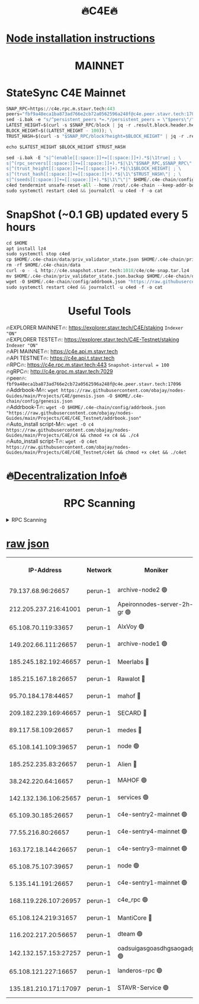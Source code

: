 <h1 align="center"> 🔥C4E🔥</h1>

[Node installation instructions](https://github.com/obajay/nodes-Guides/tree/main/Projects/C4E)
=

<h1 align="center"> MAINNET</h1>

# StateSync C4E Mainnet
```python
SNAP_RPC=https://c4e.rpc.m.stavr.tech:443
peers="fbf9a48eca1ba873ad766e2cb72a0562596a248f@c4e.peer.stavr.tech:17096"
sed -i.bak -e "s/^persistent_peers *=.*/persistent_peers = \"$peers\"/" $HOME/.c4e-chain/config/config.toml
LATEST_HEIGHT=$(curl -s $SNAP_RPC/block | jq -r .result.block.header.height); \
BLOCK_HEIGHT=$((LATEST_HEIGHT - 100)); \
TRUST_HASH=$(curl -s "$SNAP_RPC/block?height=$BLOCK_HEIGHT" | jq -r .result.block_id.hash)

echo $LATEST_HEIGHT $BLOCK_HEIGHT $TRUST_HASH

sed -i.bak -E "s|^(enable[[:space:]]+=[[:space:]]+).*$|\1true| ; \
s|^(rpc_servers[[:space:]]+=[[:space:]]+).*$|\1\"$SNAP_RPC,$SNAP_RPC\"| ; \
s|^(trust_height[[:space:]]+=[[:space:]]+).*$|\1$BLOCK_HEIGHT| ; \
s|^(trust_hash[[:space:]]+=[[:space:]]+).*$|\1\"$TRUST_HASH\"| ; \
s|^(seeds[[:space:]]+=[[:space:]]+).*$|\1\"\"|" $HOME/.c4e-chain/config/config.toml
c4ed tendermint unsafe-reset-all --home /root/.c4e-chain --keep-addr-book
sudo systemctl restart c4ed && journalctl -u c4ed -f -o cat
```
# SnapShot (~0.1 GB) updated every 5 hours
```python
cd $HOME
apt install lz4
sudo systemctl stop c4ed
cp $HOME/.c4e-chain/data/priv_validator_state.json $HOME/.c4e-chain/priv_validator_state.json.backup
rm -rf $HOME/.c4e-chain/data
curl -o - -L http://c4e.snapshot.stavr.tech:1018/c4e/c4e-snap.tar.lz4 | lz4 -c -d - | tar -x -C $HOME/.c4e-chain --strip-components 2
mv $HOME/.c4e-chain/priv_validator_state.json.backup $HOME/.c4e-chain/data/priv_validator_state.json
wget -O $HOME/.c4e-chain/config/addrbook.json "https://raw.githubusercontent.com/obajay/nodes-Guides/main/Projects/C4E/addrbook.json"
sudo systemctl restart c4ed && journalctl -u c4ed -f -o cat
```
 <h1 align="center"> Useful Tools</h1>

🔥EXPLORER MAINNET🔥:  https://explorer.stavr.tech/C4E/staking            `Indexer "ON"` \
🔥EXPLORER TESTET🔥:   https://explorer.stavr.tech/C4E-Testnet/staking     `Indexer "ON"` \
🔥API MAINNET🔥:       https://c4e.api.m.stavr.tech \
🔥API TESTNET🔥:       https://c4e.api.t.stavr.tech \
🔥RPC🔥:               https://c4e.rpc.m.stavr.tech:443                  `Snapshot-interval = 100` \
🔥gRPC🔥:              http://c4e.grpc.m.stavr.tech:7029 \
🔥peer🔥:              `fbf9a48eca1ba873ad766e2cb72a0562596a248f@c4e.peer.stavr.tech:17096` \
🔥Addrbook-M🔥:    ```wget https://raw.githubusercontent.com/obajay/nodes-Guides/main/Projects/C4E/genesis.json -O $HOME/.c4e-chain/config/genesis.json``` \
🔥Addrbook-T🔥:    ```wget -O $HOME/.c4e-chain/config/addrbook.json "https://raw.githubusercontent.com/obajay/nodes-Guides/main/Projects/C4E/C4E_Testnet/addrbook.json"``` \
🔥Auto_install script-M🔥: ```wget -O c4 https://raw.githubusercontent.com/obajay/nodes-Guides/main/Projects/C4E/c4 && chmod +x c4 && ./c4``` \
🔥Auto_install script-T🔥: ```wget -O c4et https://raw.githubusercontent.com/obajay/nodes-Guides/main/Projects/C4E/C4E_Testnet/c4et && chmod +x c4et && ./c4et```

🔥[Decentralization Info](https://github.com/obajay/StateSync-snapshots/tree/main/Projects/C4E/Decentralization)🔥
=

<h1 align="center"> RPC Scanning</h1>

<details>
<summary>RPC Scanning</summary>

<h2 align="center"> We scan nodes in real time every 4 hours. And we provide the final result of RPC endpoints.
We cannot influence the operation of these nodes in any way. </h2>


```python
If Voting Power is higher than 0 --> then the Node is a validator of the network and may be subject to attack and be a potential threat to the chain.
```
```python
We marked such validators with a red symbol
```

</details>

[raw json](https://rpc-check.c4e.stavr.tech/c4e/rpc-c4e-result.json)
=



<table><tr><th>IP-Address</th><th>Network</th><th>Moniker</th><th>Latest Block Height</th><th>Earliest Block Height</th><th>Catching Up</th><th>Tx Index</th><th>Voting Power</th><th>Scan Time</th></tr><tr><td>79.137.68.96:26657</td><td>perun-1</td><td>archive-node2 🟢</td><td>7578635</td><td>1</td><td>False</td><td>on</td><td>0</td><td>2024-03-14T05:40:56.368030323UTC</td></tr><tr><td>212.205.237.216:41001</td><td>perun-1</td><td>Apeironnodes-server-2h-gr 🟢</td><td>1604819</td><td>1</td><td>False</td><td>on</td><td>0</td><td>2024-03-14T05:40:59.124615028UTC</td></tr><tr><td>65.108.70.119:33657</td><td>perun-1</td><td>AlxVoy 🟢</td><td>7578637</td><td>1</td><td>False</td><td>on</td><td>0</td><td>2024-03-14T05:41:10.938551362UTC</td></tr><tr><td>149.202.66.111:26657</td><td>perun-1</td><td>archive-node1 🟢</td><td>7578640</td><td>1</td><td>False</td><td>on</td><td>0</td><td>2024-03-14T05:41:25.110452675UTC</td></tr><tr><td>185.245.182.192:46657</td><td>perun-1</td><td>Meerlabs 🔴</td><td>7578640</td><td>1051501</td><td>False</td><td>on</td><td>344615</td><td>2024-03-14T05:41:30.246976939UTC</td></tr><tr><td>185.215.167.18:26657</td><td>perun-1</td><td>Rawalot 🔴</td><td>7578642</td><td>1090501</td><td>False</td><td>on</td><td>450091</td><td>2024-03-14T05:41:41.333032985UTC</td></tr><tr><td>95.70.184.178:44657</td><td>perun-1</td><td>mahof 🔴</td><td>7578637</td><td>2342001</td><td>False</td><td>off</td><td>1356400</td><td>2024-03-14T05:41:10.289541782UTC</td></tr><tr><td>209.182.239.169:46657</td><td>perun-1</td><td>SECARD 🔴</td><td>7578639</td><td>2616101</td><td>False</td><td>off</td><td>749308</td><td>2024-03-14T05:41:22.521053276UTC</td></tr><tr><td>89.117.58.109:26657</td><td>perun-1</td><td>medes 🔴</td><td>7578642</td><td>2826001</td><td>False</td><td>off</td><td>891025</td><td>2024-03-14T05:41:36.945581158UTC</td></tr><tr><td>65.108.141.109:39657</td><td>perun-1</td><td>node 🟢</td><td>7578635</td><td>5303301</td><td>False</td><td>on</td><td>0</td><td>2024-03-14T05:40:58.698339905UTC</td></tr><tr><td>185.252.235.83:26657</td><td>perun-1</td><td>Alien 🔴</td><td>7578640</td><td>6502501</td><td>False</td><td>on</td><td>648215</td><td>2024-03-14T05:41:25.431071255UTC</td></tr><tr><td>38.242.220.64:16657</td><td>perun-1</td><td>MAHOF 🟢</td><td>7578639</td><td>6885501</td><td>False</td><td>on</td><td>0</td><td>2024-03-14T05:41:22.815200295UTC</td></tr><tr><td>142.132.136.106:25657</td><td>perun-1</td><td>services 🟢</td><td>7578638</td><td>7012001</td><td>False</td><td>on</td><td>0</td><td>2024-03-14T05:41:13.502191070UTC</td></tr><tr><td>65.109.30.185:26657</td><td>perun-1</td><td>c4e-sentry2-mainnet 🟢</td><td>7578640</td><td>7284001</td><td>False</td><td>on</td><td>0</td><td>2024-03-14T05:41:29.933123032UTC</td></tr><tr><td>77.55.216.80:26657</td><td>perun-1</td><td>c4e-sentry4-mainnet 🟢</td><td>7578637</td><td>7297001</td><td>False</td><td>on</td><td>0</td><td>2024-03-14T05:41:10.629784554UTC</td></tr><tr><td>163.172.18.144:26657</td><td>perun-1</td><td>c4e-sentry3-mainnet 🟢</td><td>7578641</td><td>7297001</td><td>False</td><td>on</td><td>0</td><td>2024-03-14T05:41:30.539243850UTC</td></tr><tr><td>65.108.75.107:39657</td><td>perun-1</td><td>node 🟢</td><td>7578638</td><td>7300001</td><td>False</td><td>on</td><td>0</td><td>2024-03-14T05:41:13.799165834UTC</td></tr><tr><td>5.135.141.191:26657</td><td>perun-1</td><td>c4e-sentry1-mainnet 🟢</td><td>7578635</td><td>7300501</td><td>False</td><td>on</td><td>0</td><td>2024-03-14T05:40:55.528281660UTC</td></tr><tr><td>168.119.226.107:26957</td><td>perun-1</td><td>c4e_rpc 🟢</td><td>7578635</td><td>7478635</td><td>False</td><td>on</td><td>0</td><td>2024-03-14T05:41:03.480339127UTC</td></tr><tr><td>65.108.124.219:31657</td><td>perun-1</td><td>MantiCore 🔴</td><td>7578637</td><td>7478637</td><td>False</td><td>off</td><td>729870</td><td>2024-03-14T05:41:09.880640290UTC</td></tr><tr><td>116.202.217.20:56657</td><td>perun-1</td><td>dteam 🟢</td><td>7578635</td><td>7511001</td><td>False</td><td>on</td><td>0</td><td>2024-03-14T05:40:56.060547739UTC</td></tr><tr><td>142.132.157.153:27257</td><td>perun-1</td><td>oadsuigasgoasdhgsaogadg 🟢</td><td>7578634</td><td>7574001</td><td>False</td><td>on</td><td>0</td><td>2024-03-14T05:40:53.229507356UTC</td></tr><tr><td>65.108.121.227:16657</td><td>perun-1</td><td>landeros-rpc 🟢</td><td>7578635</td><td>7576501</td><td>False</td><td>on</td><td>0</td><td>2024-03-14T05:40:55.827675403UTC</td></tr><tr><td>135.181.210.171:17097</td><td>perun-1</td><td>STAVR-Service 🟢</td><td>7578638</td><td>7577001</td><td>False</td><td>on</td><td>0</td><td>2024-03-14T05:41:14.122995725UTC</td></tr></table>
